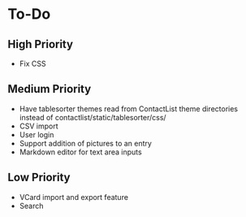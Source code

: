 # To-Do

## High Priority

- Fix CSS

## Medium Priority

- Have tablesorter themes read from ContactList theme directories instead of contactlist/static/tablesorter/css/
- CSV import
- User login
- Support addition of pictures to an entry
- Markdown editor for text area inputs

## Low Priority

- VCard import and export feature
- Search
